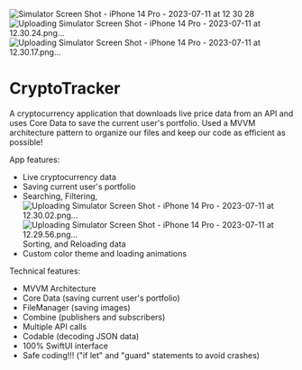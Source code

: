 ![Simulator Screen Shot - iPhone 14 Pro - 2023-07-11 at 12 30 28](https://github.com/varunbagga19/CryptoTracker/assets/70323070/0b3cddf1-cd66-4ad5-a8b5-ac9f6c0a87f6)
![Uploading Simulator Screen Shot - iPhone 14 Pro - 2023-07-11 at 12.30.24.png…]()
![Uploading Simulator Screen Shot - iPhone 14 Pro - 2023-07-11 at 12.30.17.png…]()
# CryptoTracker

A cryptocurrency application that downloads live price data from an API and uses Core Data to save the current user's portfolio. Used a MVVM architecture pattern to organize our files and keep our code as efficient as possible!

App features:
- Live cryptocurrency data
- Saving current user's portfolio
- Searching, Filtering,![Uploading Simulator Screen Shot - iPhone 14 Pro - 2023-07-11 at 12.30.02.png…]()
![Uploading Simulator Screen Shot - iPhone 14 Pro - 2023-07-11 at 12.29.56.png…]()
 Sorting, and Reloading data
- Custom color theme and loading animations

Technical features:
- MVVM Architecture
- Core Data (saving current user's portfolio)
- FileManager (saving images)
- Combine (publishers and subscribers)
- Multiple API calls
- Codable (decoding JSON data)
- 100% SwiftUI interface
- Safe coding!!! ("if let" and "guard" statements to avoid crashes)
